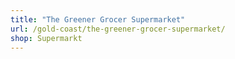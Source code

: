 ```yaml
---
title: "The Greener Grocer Supermarket"
url: /gold-coast/the-greener-grocer-supermarket/
shop: Supermarkt
---
```

